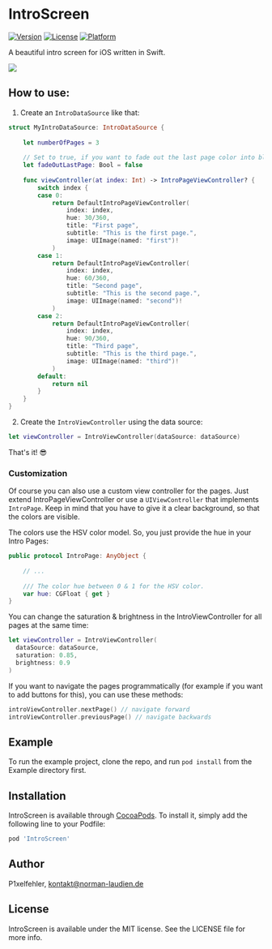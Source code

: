 # IntroScreen

[![Version](https://img.shields.io/cocoapods/v/IntroScreen.svg?style=flat)](https://cocoapods.org/pods/IntroScreen)
[![License](https://img.shields.io/cocoapods/l/IntroScreen.svg?style=flat)](https://cocoapods.org/pods/IntroScreen)
[![Platform](https://img.shields.io/cocoapods/p/IntroScreen.svg?style=flat)](https://cocoapods.org/pods/IntroScreen)

A beautiful intro screen for iOS written in Swift.

![](IntroScreen.gif)

## How to use:

1. Create an `IntroDataSource` like that:

```swift
struct MyIntroDataSource: IntroDataSource {
    
    let numberOfPages = 3
    
    // Set to true, if you want to fade out the last page color into black.
    let fadeOutLastPage: Bool = false
    
    func viewController(at index: Int) -> IntroPageViewController? {
        switch index {
        case 0:
            return DefaultIntroPageViewController(
                index: index,
                hue: 30/360,
                title: "First page",
                subtitle: "This is the first page.",
                image: UIImage(named: "first")!
            )
        case 1:
            return DefaultIntroPageViewController(
                index: index,
                hue: 60/360,
                title: "Second page",
                subtitle: "This is the second page.",
                image: UIImage(named: "second")!
            )
        case 2:
            return DefaultIntroPageViewController(
                index: index,
                hue: 90/360,
                title: "Third page",
                subtitle: "This is the third page.",
                image: UIImage(named: "third")!
            )
        default:
            return nil
        }
    }
}
```
2. Create the `IntroViewController` using the data source:

```swift
let viewController = IntroViewController(dataSource: dataSource)
```

That's it! 😎

### Customization

Of course you can also use a custom view controller for the pages. Just extend IntroPageViewController or use a `UIViewController` that implements `IntroPage`. Keep in mind that you have to give it a clear background, so that the colors are visible.

The colors use the HSV color model. So, you just provide the hue in your Intro Pages:

```swift
public protocol IntroPage: AnyObject {
    
    // ...
    
    /// The color hue between 0 & 1 for the HSV color.
    var hue: CGFloat { get }
}
```

You can change the saturation & brightness in the IntroViewController for all pages at the same time:

```swift
let viewController = IntroViewController(
  dataSource: dataSource,
  saturation: 0.85, 
  brightness: 0.9
)
```

If you want to navigate the pages programmatically (for example if you want to add buttons for this), you can use these methods:

```swift
introViewController.nextPage() // navigate forward
introViewController.previousPage() // navigate backwards
```

## Example

To run the example project, clone the repo, and run `pod install` from the Example directory first.

## Installation

IntroScreen is available through [CocoaPods](https://cocoapods.org). To install
it, simply add the following line to your Podfile:

```ruby
pod 'IntroScreen'
```

## Author

P1xelfehler, kontakt@norman-laudien.de

## License

IntroScreen is available under the MIT license. See the LICENSE file for more info.
